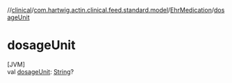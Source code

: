 //[clinical](../../../index.md)/[com.hartwig.actin.clinical.feed.standard.model](../index.md)/[EhrMedication](index.md)/[dosageUnit](dosage-unit.md)

# dosageUnit

[JVM]\
val [dosageUnit](dosage-unit.md): [String](https://kotlinlang.org/api/latest/jvm/stdlib/kotlin/-string/index.html)?
